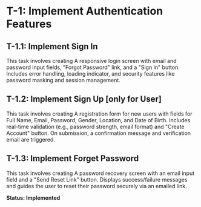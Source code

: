 # T-1: Implement Authentication Features
## T-1.1: Implement Sign In
This task involves creating A responsive login screen with email and password input fields, "Forgot Password" link, and a "Sign In" button. Includes error handling, loading indicator, and security features like password masking and session management.
## T-1.2: Implement Sign Up [only for User]
This task involves creating A registration form for new users with fields for Full Name, Email, Password, Gender, Location, and Date of Birth. Includes real-time validation (e.g., password strength, email format) and "Create Account" button. On submission, a confirmation message and verification email are triggered. 
## T-1.3: Implement Forget Password
This task involves creating A password recovery screen with an email input field and a "Send Reset Link" button. Displays success/failure messages and guides the user to reset their password securely via an emailed link.

**Status: Implemented** 
